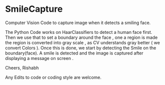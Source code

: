 # SmileCapture
Computer Vision Code to capture image when it detects a smiling face.

The Python Code works on HaarClassifiers to detect a human face first. Then we use that to set a boundary around the face , one a region is made the region is converted into gray scale , as CV understands gray better ( we convert Colors ).
Once this is done, we start by detecting the Smile on the boundary(face).
A smile is detected and the image is captured after displaying a message on screen . 

Cheers,
Rishabh 

Any Edits to code or coding style are welcome.
